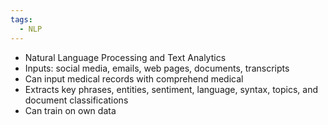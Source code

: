 ```yaml
---
tags:
  - NLP
---
```

- Natural Language Processing and Text Analytics
- Inputs: social media, emails, web pages, documents, transcripts
- Can input medical records with comprehend medical
- Extracts key phrases, entities, sentiment, language, syntax, topics, and document classifications
- Can train on own data